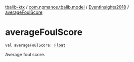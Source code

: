 [tbalib-ktx](../../index.md) / [com.npmanos.tbalib.model](../index.md) / [EventInsights2018](index.md) / [averageFoulScore](./average-foul-score.md)

# averageFoulScore

`val averageFoulScore: `[`Float`](https://kotlinlang.org/api/latest/jvm/stdlib/kotlin/-float/index.html)

Average foul score.

